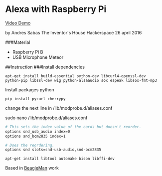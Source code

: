 Alexa with Raspberry Pi
=======

[Video Demo](https://www.youtube.com/watch?v=8xuUS6Oi5nY)

by Andres Sabas
The Inventor's House Hackerspace
26 april 2016

###Material
- Raspberry Pi B
- USB Microphone Meteor

##Instruction
###Install dependencies

```
apt-get install build-essential python-dev libcurl4-openssl-dev python-pip libssl-dev wig python-alsaaudio sox espeak libsox-fmt-mp3
```
Install packages python 
```
pip install pycurl cherrypy
```

change the next line in /lib/modprobe.d/aliases.conf

sudo nano /lib/modprobe.d/aliases.conf

```bash
# This sets the index value of the cards but doesn't reorder.
options snd_usb_audio index=0
options snd_bcm2835 index=1

# Does the reordering.
options snd slots=snd-usb-audio,snd-bcm2835
```

```
apt-get install libtool automake bison libffi-dev
```

Based in [BeagleMan](https://github.com/fcooper/beagleman) work
